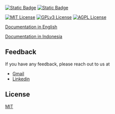 [![Static Badge](https://img.shields.io/badge/Framework-Flutter-blue?style=f)](https://flutter.dev/)
[![Static Badge](https://img.shields.io/badge/Language-Dart-blue?style=f)](https://dart.dev/)

[![MIT License](https://img.shields.io/badge/License-MIT-green.svg)](https://choosealicense.com/licenses/mit/)
[![GPLv3 License](https://img.shields.io/badge/License-GPL%20v3-yellow.svg)](https://opensource.org/licenses/)
[![AGPL License](https://img.shields.io/badge/license-AGPL-blue.svg)](http://www.gnu.org/licenses/agpl-3.0)

[Documentation in English](./documentation/README.en.md)

[Documentation in Indonesia](./documentation/README.id.md)



## Feedback

If you have any feedback, please reach out to us at

- [Gmail](https://mail.google.com/mail/?view=cm&fs=1&to=anggerrakasanjayapamungkas@gmail.com&su=Hi)
- [Linkedin](https://www.linkedin.com/in/anggerrakasanjaya/)

## License

[MIT](https://choosealicense.com/licenses/mit/)

[better_comments_plugin]: https://marketplace.visualstudio.com/items?itemName=aaron-bond.better-comments
[json_to_dart_model]: https://marketplace.visualstudio.com/items?itemName=hirantha.json-to-dart
[clean_architecture_plugin]: https://marketplace.visualstudio.com/items?itemName=FullyStackedDevelopment.flutter-clean-architecture-scaffold
[bloc_plugin]: https://marketplace.visualstudio.com/items?itemName=FelixAngelov.bloc
[dart_language_badge]: https://img.shields.io/badge/Language-Dart-blue

<!-- [license]: https://img.shields.io/badge/license-MIT-lightgrey.svg?style=flat
[team]: https://img.shields.io/badge/Made%20with%20❤%EF%B8%8F-by%20Emerging%20Product%20Team-red.svg
[flutter_localizations_link]: https://api.flutter.dev/flutter/flutter_localizations/flutter_localizations-library.html
[internationalization_link]: https://flutter.dev/docs/development/accessibility-and-localization/internationalization
[plugin_bloc]: https://plugins.jetbrains.com/plugin/12129-bloc
[plugin_clean_arch]: https://plugins.jetbrains.com/plugin/13470-clean-architecture-for-flutter
[plugin_flutter_intl]: https://plugins.jetbrains.com/plugin/13666-flutter-intl
[vs_plugin_bloc]: https://marketplace.visualstudio.com/items?itemName=FelixAngelov.bloc -->
